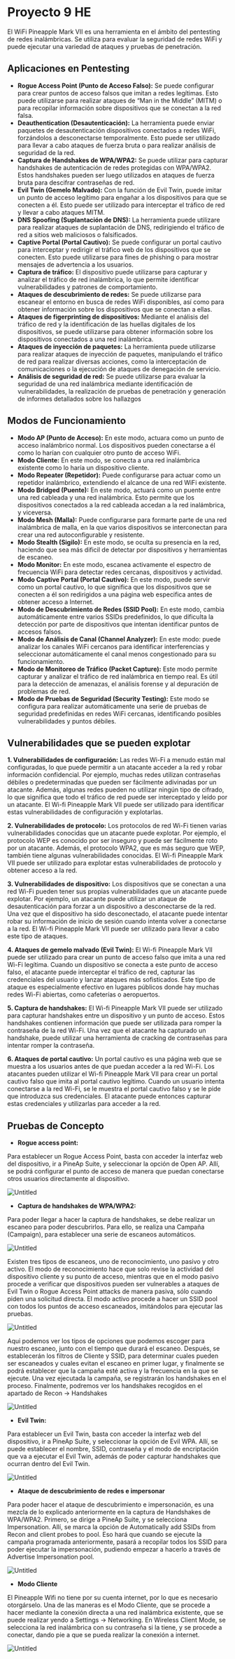 # Proyecto 9 HE

El WiFi Pineapple Mark VII es una herramienta en el ámbito del pentesting de redes inalámbricas. Se utiliza para evaluar la seguridad de redes WiFi y puede ejecutar una variedad de ataques y pruebas de penetración.

## Aplicaciones en Pentesting

- **Rogue Access Point (Punto de Acceso Falso):** Se puede configurar para crear puntos de acceso falsos que imitan a redes legítimas. Esto puede utilizarse para realizar ataques de “Man in the Middle” (MITM) o para recopilar información sobre dispositivos que se conectan a la red falsa.
- **Deauthentication (Desautenticación):** La herramienta puede enviar paquetes de desautenticación  dispositivos conectados a redes WiFi, forzándolos a desconectarse temporalmente. Esto puede ser utilizado para llevar a cabo ataques de fuerza bruta o para realizar análisis de seguridad de la red.
- **Captura de Handshakes de WPA/WPA2:** Se puede utilizar para capturar handshakes de autenticación de redes protegidas con WPA/WPA2. Estos handshakes pueden ser luego utilizados en ataques de fuerza bruta para descifrar contraseñas de red.
- **Evil Twin (Gemelo Malvado):** Con la función de Evil Twin, puede imitar un punto de acceso legítimo para engañar a los dispositivos para que se conecten a él. Esto puede ser utilizado para interceptar el tráfico de red y llevar a cabo ataques MITM.
- **DNS Spoofing (Suplantación de DNS):** La herramienta puede utilizare para realizar ataques de suplantación de DNS, redirigiendo el tráfico de red a sitios web maliciosos o falsificados.
- **Captive Portal (Portal Cautivo):** Se puede configurar un portal cautivo para interceptar y redirigir el tráfico web de los dispositivos que se conecten. Esto puede utilizarse para fines de phishing o para mostrar mensajes de advertencia a los usuarios.
- **Captura de tráfico:** El dispositivo puede utilizarse para capturar y analizar el tráfico de red inalámbrica, lo que permite identificar vulnerabilidades y patrones de comportamiento.
- **Ataques de descubrimiento de redes:** Se puede utilizarse para escanear el entorno en busca de redes WiFi disponibles, así como para obtener información sobre los dispositivos que se conectan a ellas.
- **Ataques de figerprinting de dispositivos:** Mediante el análisis del tráfico de red y la identificación de las huellas digitales de los dispositivos, se puede utilizarse para obtener información sobre los dispositivos conectados a una red inalámbrica.
- **Ataques de inyección de paquetes:** La herramienta puede utilizarse para realizar ataques de inyección de paquetes, manipulando el tráfico de red para realizar diversas acciones, como la interceptación de comunicaciones o la ejecución de ataques de denegación de servicio.
- **Análisis de seguridad de red:** Se puede utilizarse para evaluar la seguridad de una red inalámbrica mediante identificación de vulnerabilidades, la realización de pruebas de penetración y generación de informes detallados sobre los hallazgos

## Modos de Funcionamiento

- **Modo AP (Punto de Acceso):** En este modo, actuara como un punto de acceso inalámbrico normal. Los dispositivos pueden conectarse a él como lo harían con cualquier otro punto de acceso WiFi.
- **Modo Cliente:** En este modo, se conecta a una red inalámbrica existente como lo haría un dispositivo cliente.
- **Modo Repeater (Repetidor):** Puede configurarse para actuar como un repetidor inalámbrico, extendiendo el alcance de una red WiFi existente.
- **Modo Bridged (Puente):** En este modo, actuará como un puente entre una red cableada y una red inalámbrica. Esto permite que los dispositivos conectados a la red cableada accedan a la red inalámbrica, y viceversa.
- **Modo Mesh (Malla):** Puede configurarse para formarte parte de una red inalámbrica de malla, en la que varios dispositivos se interconectan para crear una red autoconfigurable y resistente.
- **Modo Stealth (Sigilo):** En este modo, se oculta su presencia en la red, haciendo que sea más dificil de detectar por dispositivos y herramientas de escaneo.
- **Modo Monitor:** En este modo, escanea activamente el espectro de frecuencia WiFi para detectar redes cercanas, dispositivos y actividad.
- **Modo Captive Portal (Portal Cautivo):** En este modo, puede servir como un portal cautivo, lo que significa que los dispositivos que se conecten a él son redirigidos a una página web especifica antes de obtener acceso a Internet.
- **Modo de Descubrimiento de Redes (SSID Pool):** En este modo, cambia automáticamente entre varios SSIDs predefinidos, lo que dificulta la detección por parte de dispositivos que intentan identificar puntos de accesos falsos.
- **Modo de Análisis de Canal (Channel Analyzer):** En este modo: puede analizar los canales WiFi cercanos para identificar interferencias y seleccionar automáticamente el canal menos congestionado para su funcionamiento.
- **Modo de Monitoreo de Tráfico (Packet Capture):** Este modo permite capturar y analizar el tráfico de red inalámbrica en tiempo real. Es útil para la detección de amenazas, el análisis forense y al depuración de problemas de red.
- **Modo de Pruebas de Seguridad (Security Testing):** Este modo se configura para realizar automáticamente una serie de pruebas de seguridad predefinidas en redes WiFi cercanas, identificando posibles vulnerabilidades y puntos débiles.
 
## Vulnerabilidades que se pueden explotar

**1. Vulnerabilidades de configuración:** Las redes Wi-Fi a menudo están mal configuradas, lo que puede permitir a un atacante acceder a la red y robar información confidencial. Por ejemplo, muchas redes utilizan contraseñas débiles o predeterminadas que pueden ser fácilmente adivinadas por un atacante. Además, algunas redes pueden no utilizar ningún tipo de cifrado, lo que significa que todo el tráfico de red puede ser interceptado y leído por un atacante. El Wi-fi Pineapple Mark VII puede ser utilizado para identificar estas vulnerabilidades de configuración y explotarlas.

**2. Vulnerabilidades de protocolo:** Los protocolos de red Wi-Fi tienen varias vulnerabilidades conocidas que un atacante puede explotar. Por ejemplo, el protocolo WEP es conocido por ser inseguro y puede ser fácilmente roto por un atacante. Además, el protocolo WPA2, que es más seguro que WEP, también tiene algunas vulnerabilidades conocidas. El Wi-fi Pineapple Mark VII puede ser utilizado para explotar estas vulnerabilidades de protocolo y obtener acceso a la red.

**3. Vulnerabilidades de dispositivo:** Los dispositivos que se conectan a una red Wi-Fi pueden tener sus propias vulnerabilidades que un atacante puede explotar. Por ejemplo, un atacante puede utilizar un ataque de desautenticación para forzar a un dispositivo a desconectarse de la red. Una vez que el dispositivo ha sido desconectado, el atacante puede intentar robar su información de inicio de sesión cuando intenta volver a conectarse a la red. El Wi-fi Pineapple Mark VII puede ser utilizado para llevar a cabo este tipo de ataques.

**4. Ataques de gemelo malvado (Evil Twin):** El Wi-fi Pineapple Mark VII puede ser utilizado para crear un punto de acceso falso que imita a una red Wi-Fi legítima. Cuando un dispositivo se conecta a este punto de acceso falso, el atacante puede interceptar el tráfico de red, capturar las credenciales del usuario y lanzar ataques más sofisticados. Este tipo de ataque es especialmente efectivo en lugares públicos donde hay muchas redes Wi-Fi abiertas, como cafeterías o aeropuertos.

**5. Captura de handshakes:** El Wi-fi Pineapple Mark VII puede ser utilizado para capturar handshakes entre un dispositivo y un punto de acceso. Estos handshakes contienen información que puede ser utilizada para romper la contraseña de la red Wi-Fi. Una vez que el atacante ha capturado un handshake, puede utilizar una herramienta de cracking de contraseñas para intentar romper la contraseña.

**6. Ataques de portal cautivo:** Un portal cautivo es una página web que se muestra a los usuarios antes de que puedan acceder a la red Wi-Fi. Los atacantes pueden utilizar el Wi-fi Pineapple Mark VII para crear un portal cautivo falso que imita al portal cautivo legítimo. Cuando un usuario intenta conectarse a la red Wi-Fi, se le muestra el portal cautivo falso y se le pide que introduzca sus credenciales. El atacante puede entonces capturar estas credenciales y utilizarlas para acceder a la red.

## Pruebas de Concepto

- **Rogue access point:**

Para establecer un Rogue Access Point, basta con acceder la interfaz web del dispositivo, ir a PineAp Suite, y seleccionar la opción de Open AP. Allí, se podrá configurar el punto de acceso de manera que puedan conectarse otros usuarios directamente al dispositivo.

![Untitled](img/Captura.PNG)

- **Captura de handshakes de WPA/WPA2:**

Para poder llegar a hacer la captura de handshakes, se debe realizar un escaneo para poder descubrirlos. Para ello, se realiza una Campaña (Campaign), para establecer una serie de escaneos automáticos. 

![Untitled](img/Captura7.PNG)

Existen tres tipos de escaneos, uno de reconocimiento, uno pasivo y otro activo. El modo de reconocimiento hace que solo revise la actividad del dispositivo cliente y su punto de acceso, mientras que en el modo pasivo procede a verificar que dispositivos pueden ser vulnerables a ataques de Evil Twin o Rogue Access Point attacks de manera pasiva, sólo cuando piden una solicitud directa. El modo activo procede a hacer un SSID pool con todos los puntos de acceso escaneados, imitándolos para ejecutar las pruebas.

![Untitled](img/Captura8.PNG)

Aqui podemos ver los tipos de opciones que podemos escoger para nuestro escaneo, junto con el tiempo que durará el escaneo. Después, se establecerán los filtros de Cliente y SSID, para determinar cuales pueden ser escaneados y cuales evitan el escaneo en primer lugar, y finalmente se podrá establecer que la campaña esté activa y la frecuencia en la que se ejecute. Una vez ejecutada la campaña, se registrarán los handshakes en el proceso. Finalmente, podremos ver los handshakes recogidos en el apartado de Recon -> Handshakes

![Untitled](img/Captura5.PNG)

- **Evil Twin:**

Para establecer un Evil Twin, basta con acceder la interfaz web del dispositivo, ir a PineAp Suite, y seleccionar la opción de Evil WPA. Allí, se puede establecer el nombre, SSID, contraseña y el modo de encriptación que va a ejecutar el Evil Twin, además de poder capturar handshakes que ocurran dentro del Evil Twin.

![Untitled](img/Captura2.PNG)

- **Ataque de descubrimiento de redes e impersonar**

Para poder hacer el ataque de descubrimiento e impersonación, es una mezcla de lo explicado anteriormente en la captura de Handshakes de WPA/WPA2. Primero, se dirige a PineAp Suite, y se selecciona Impersonation. Allí, se marca la opción de Automatically add SSIDs from Recon and client probes to pool. Eso hará que cuando se ejecute la campaña programada anteriormente, pasará a recopilar todos los SSID para poder ejecutar la impersonación, pudiendo empezar a hacerlo a través de Advertise Impersonation pool. 

![Untitled](img/Captura4.PNG)

- **Modo Cliente**

El Pineapple Wifi no tiene por su cuenta internet, por lo que es necesario otorgárselo. Una de las maneras es el Modo Cliente, que se procede a hacer mediante la conexión directa a una red inalámbrica existente, que se puede realizar yendo a Settings -> Networking. En Wireless Client Mode, se selecciona la red inalámbrica con su contraseña si la tiene, y se procede a conectar, dando pie a que se pueda realizar la conexión a internet.

![Untitled](img/Captura6.PNG)

